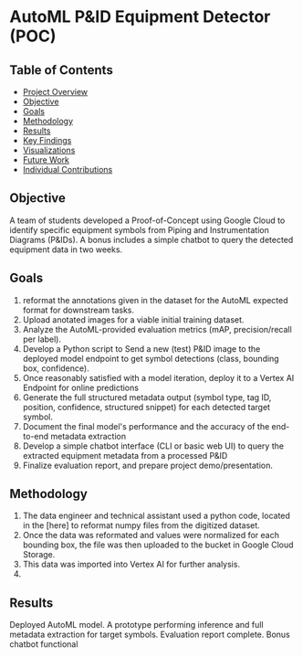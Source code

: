 # AutoML P&ID Equipment Detector (POC)

## Table of Contents
- [Project Overview](https://github.com/JasmineH12/Sprinternship/blob/main/README.md)
- [Objective](link)
- [Goals](link)
- [Methodology](link)
- [Results](link)
- [Key Findings](link)
- [Visualizations](link)
- [Future Work](link)
- [Individual Contributions](link)

## Objective
A team of students developed a Proof-of-Concept using Google Cloud to identify specific equipment symbols from Piping and Instrumentation Diagrams (P&IDs). A bonus includes a simple chatbot to query the detected equipment data in two weeks.

## Goals
1. reformat the annotations given in the dataset for the AutoML expected format for downstream tasks.
2. Upload anotated images for a viable initial training dataset.
3. Analyze the AutoML-provided evaluation metrics (mAP, precision/recall per label).
4. Develop a Python script to Send a new (test) P&ID image to the deployed model endpoint to get symbol detections (class, bounding box, confidence).
5. Once reasonably satisfied with a model iteration, deploy it to a Vertex AI Endpoint for online predictions
6. Generate the full structured metadata output (symbol type, tag ID, position, confidence, structured snippet) for each detected target symbol.
7. Document the final model's performance and the accuracy of the end-to-end metadata extraction
8.  Develop a simple chatbot interface (CLI or basic web UI) to query the extracted equipment metadata from a processed P&ID
9.  Finalize evaluation report, and prepare project demo/presentation.

## Methodology
1. The data engineer and technical assistant used a python code, located in the [here] to reformat numpy files from the digitized dataset.
2. Once the data was reformated and values were normalized for each bounding box, the file was then uploaded to the bucket in Google Cloud Storage.
3. This data was imported into Vertex AI for further analysis.
4. 

## Results
Deployed AutoML model. A prototype performing inference and full metadata extraction for target symbols. Evaluation report complete. Bonus chatbot functional


  
